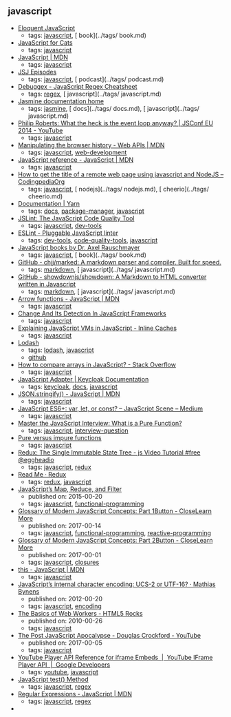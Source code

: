 javascript 
---
* [Eloquent JavaScript](http://eloquentjavascript.net/)
    * tags: [javascript](../tags/javascript.md), [ book](../tags/ book.md)
* [JavaScript for Cats](http://jsforcats.com/)
    * tags: [javascript](../tags/javascript.md)
* [JavaScript | MDN](https://developer.mozilla.org/en-US/docs/Web/JavaScript)
    * tags: [javascript](../tags/javascript.md)
* [JSJ Episodes](https://devchat.tv/js-jabber)
    * tags: [javascript](../tags/javascript.md), [ podcast](../tags/ podcast.md)
* [Debuggex - JavaScript Regex Cheatsheet](https://www.debuggex.com/cheatsheet/regex/javascript)
    * tags: [regex](../tags/regex.md), [ javascript](../tags/ javascript.md)
* [Jasmine documentation home](https://jasmine.github.io/pages/docs_home.html)
    * tags: [jasmine](../tags/jasmine.md), [ docs](../tags/ docs.md), [ javascript](../tags/ javascript.md)
* [Philip Roberts: What the heck is the event loop anyway? | JSConf EU 2014 - YouTube](https://youtu.be/8aGhZQkoFbQ)
    * tags: [javascript](../tags/javascript.md)
* [Manipulating the browser history - Web APIs | MDN](https://developer.mozilla.org/en-US/docs/Web/API/History_API)
    * tags: [javascript](../tags/javascript.md), [web-development](../tags/web-development.md)
* [JavaScript reference - JavaScript | MDN](https://developer.mozilla.org/en-US/docs/Web/JavaScript/Reference)
    * tags: [javascript](../tags/javascript.md)
* [How to get the title of a remote web page using javascript and NodeJS – CodingpediaOrg](http://www.codingpedia.org/ama/how-to-get-the-title-of-a-remote-web-page-using-javascript-and-nodejs)
    * tags: [javascript](../tags/javascript.md), [ nodejs](../tags/ nodejs.md), [ cheerio](../tags/ cheerio.md)
* [Documentation | Yarn](https://yarnpkg.com/en/docs)
    * tags: [docs](../tags/docs.md), [package-manager](../tags/package-manager.md), [javascript](../tags/javascript.md)
* [JSLint: The JavaScript Code Quality Tool](http://jslint.com/)
    * tags: [javascript](../tags/javascript.md), [dev-tools](../tags/dev-tools.md)
* [ESLint - Pluggable JavaScript linter](http://eslint.org/)
    * tags: [dev-tools](../tags/dev-tools.md), [code-quality-tools](../tags/code-quality-tools.md), [javascript](../tags/javascript.md)
* [JavaScript books by Dr. Axel Rauschmayer](http://exploringjs.com/)
    * tags: [javascript](../tags/javascript.md), [ book](../tags/ book.md)
* [GitHub - chjj/marked: A markdown parser and compiler. Built for speed.](https://github.com/chjj/marked)
    * tags: [markdown](../tags/markdown.md), [ javascript](../tags/ javascript.md)
* [GitHub - showdownjs/showdown: A Markdown to HTML converter written in Javascript](https://github.com/showdownjs/showdown)
    * tags: [markdown](../tags/markdown.md), [ javascript](../tags/ javascript.md)
* [Arrow functions - JavaScript | MDN](https://developer.mozilla.org/en-US/docs/Web/JavaScript/Reference/Functions/Arrow_functions)
    * tags: [javascript](../tags/javascript.md)
* [Change And Its Detection In JavaScript Frameworks](http://teropa.info/blog/2015/03/02/change-and-its-detection-in-javascript-frameworks.html)
    * tags: [javascript](../tags/javascript.md)
* [ Explaining JavaScript VMs in JavaScript - Inline Caches ](http://mrale.ph/blog/2012/06/03/explaining-js-vms-in-js-inline-caches.html)
    * tags: [javascript](../tags/javascript.md)
* [Lodash](https://lodash.com/)
    * tags: [lodash](../tags/lodash.md), [javascript](../tags/javascript.md)
    * [github](https://github.com/lodash/lodash)
* [How to compare arrays in JavaScript? - Stack Overflow](http://stackoverflow.com/questions/7837456/how-to-compare-arrays-in-javascript)
    * tags: [javascript](../tags/javascript.md)
* [JavaScript Adapter | Keycloak Documentation](http://www.keycloak.org/docs/latest/securing_apps/topics/oidc/javascript-adapter.html)
    * tags: [keycloak](../tags/keycloak.md), [docs](../tags/docs.md), [javascript](../tags/javascript.md)
* [JSON.stringify() - JavaScript | MDN](https://developer.mozilla.org/en/docs/Web/JavaScript/Reference/Global_Objects/JSON/stringify)
    * tags: [javascript](../tags/javascript.md)
* [JavaScript ES6+: var, let, or const? – JavaScript Scene – Medium](https://medium.com/javascript-scene/javascript-es6-var-let-or-const-ba58b8dcde75)
    * tags: [javascript](../tags/javascript.md)
* [Master the JavaScript Interview: What is a Pure Function?](https://medium.com/javascript-scene/master-the-javascript-interview-what-is-a-pure-function-d1c076bec976)
    * tags: [javascript](../tags/javascript.md), [interview-question](../tags/interview-question.md)
* [Pure versus impure functions](https://toddmotto.com/pure-versus-impure-functions)
    * tags: [javascript](../tags/javascript.md)
* [Redux: The Single Immutable State Tree - js Video Tutorial #free @eggheadio](https://egghead.io/lessons/javascript-redux-the-single-immutable-state-tree)
    * tags: [javascript](../tags/javascript.md), [redux](../tags/redux.md)
* [Read Me · Redux](http://redux.js.org/)
    * tags: [redux](../tags/redux.md), [javascript](../tags/javascript.md)
* [JavaScript’s Map, Reduce, and Filter](https://danmartensen.svbtle.com/javascripts-map-reduce-and-filter)
    * published on: 2015-00-20
    * tags: [javascript](../tags/javascript.md), [functional-programming](../tags/functional-programming.md)
* [Glossary of Modern JavaScript Concepts: Part 1Button - CloseLearn More](https://auth0.com/blog/glossary-of-modern-javascript-concepts/)
    * published on: 2017-00-14
    * tags: [javascript](../tags/javascript.md), [functional-programming](../tags/functional-programming.md), [reactive-programming](../tags/reactive-programming.md)
* [Glossary of Modern JavaScript Concepts: Part 2Button - CloseLearn More](https://auth0.com/blog/glossary-of-modern-javascript-concepts-part-2/)
    * published on: 2017-00-01
    * tags: [javascript](../tags/javascript.md), [closures](../tags/closures.md)
* [this - JavaScript | MDN](https://developer.mozilla.org/en-US/docs/Web/JavaScript/Reference/Operators/this)
    * tags: [javascript](../tags/javascript.md)
* [JavaScript’s internal character encoding: UCS-2 or UTF-16? · Mathias Bynens](https://mathiasbynens.be/notes/javascript-encoding)
    * published on: 2012-00-20
    * tags: [javascript](../tags/javascript.md), [encoding](../tags/encoding.md)
* [The Basics of Web Workers - HTML5 Rocks](https://www.html5rocks.com/en/tutorials/workers/basics/)
    * published on: 2010-00-26
    * tags: [javascript](../tags/javascript.md)
* [The Post JavaScript Apocalypse - Douglas Crockford - YouTube](https://www.youtube.com/watch?v=NPB34lDZj3E)
    * published on: 2017-00-05
    * tags: [javascript](../tags/javascript.md)
* [YouTube Player API Reference for iframe Embeds  |  YouTube IFrame Player API
       |  Google Developers](https://developers.google.com/youtube/iframe_api_reference)
    * tags: [youtube](../tags/youtube.md), [javascript](../tags/javascript.md)
* [JavaScript test() Method](https://www.w3schools.com/jsref/jsref_regexp_test.asp)
    * tags: [javascript](../tags/javascript.md), [regex](../tags/regex.md)
* [Regular Expressions - JavaScript | MDN](https://developer.mozilla.org/en/docs/Web/JavaScript/Guide/Regular_Expressions)
    * tags: [javascript](../tags/javascript.md), [regex](../tags/regex.md)
* [<template> - HTML | MDN](https://developer.mozilla.org/en/docs/Web/HTML/Element/template)
    * tags: [html](../tags/html.md), [dom](../tags/dom.md), [javascript](../tags/javascript.md)
* [Backbone.js API 한글 번역 v0.9.2](http://iwidgets.kr/document/backbonejs.html)
    * tags: [free-programming-books](../tags/free-programming-books.md), [free-programming-books-ko](../tags/free-programming-books-ko.md), [javascript](../tags/javascript.md)
* [JavaScript Garden](http://bonsaiden.github.io/JavaScript-Garden/ko)
    * tags: [free-programming-books](../tags/free-programming-books.md), [free-programming-books-ko](../tags/free-programming-books-ko.md), [javascript](../tags/javascript.md)
* [Discover Meteor](http://kr.discovermeteor.com)
    * tags: [free-programming-books](../tags/free-programming-books.md), [free-programming-books-ko](../tags/free-programming-books-ko.md), [javascript](../tags/javascript.md)
* [Node.js API 한글 번역 by outsideris](http://nodejs.sideeffect.kr/docs/)
    * tags: [free-programming-books](../tags/free-programming-books.md), [free-programming-books-ko](../tags/free-programming-books-ko.md), [node.js](../tags/node.js.md), [javascript](../tags/javascript.md)
* [Розуміння ECMAScript 6](http://understandinges6.denysdovhan.com)
    * tags: [free-programming-books](../tags/free-programming-books.md), [free-programming-books-ua](../tags/free-programming-books-ua.md), [javascript](../tags/javascript.md)
* [JavaScript Garden](http://bonsaiden.github.io/JavaScript-Garden/tr)
    * tags: [free-programming-books](../tags/free-programming-books.md), [free-programming-books-tr](../tags/free-programming-books-tr.md), [javascript](../tags/javascript.md)
* [Airbnb JavaScript 规范](https://github.com/adamlu/javascript-style-guide)
    * tags: [free-programming-books](../tags/free-programming-books.md), [free-programming-books-zh](../tags/free-programming-books-zh.md), [javascript](../tags/javascript.md)
* [AngularJS中译本](https://github.com/peiransun/angularjs-cn)
    * tags: [free-programming-books](../tags/free-programming-books.md), [free-programming-books-zh](../tags/free-programming-books-zh.md), [javascript](../tags/javascript.md)
* [AngularJS入门教程](https://github.com/zensh/AngularjsTutorial_cn)
    * tags: [free-programming-books](../tags/free-programming-books.md), [free-programming-books-zh](../tags/free-programming-books-zh.md), [javascript](../tags/javascript.md)
* [AngularJS最佳实践和风格指南](https://github.com/mgechev/angularjs-style-guide/blob/master/README-zh-cn.md)
    * tags: [free-programming-books](../tags/free-programming-books.md), [free-programming-books-zh](../tags/free-programming-books-zh.md), [javascript](../tags/javascript.md)
* [在Windows环境下用Yeoman构建AngularJS项目](http://www.waylau.com/build-angularjs-app-with-yeoman-in-windows/)
    * tags: [free-programming-books](../tags/free-programming-books.md), [free-programming-books-zh](../tags/free-programming-books-zh.md), [javascript](../tags/javascript.md)
* [构建自己的AngularJS](https://github.com/xufei/Make-Your-Own-AngularJS/blob/master/01.md)
    * tags: [free-programming-books](../tags/free-programming-books.md), [free-programming-books-zh](../tags/free-programming-books-zh.md), [javascript](../tags/javascript.md)
* [backbone.js中文文档](http://www.css88.com/doc/backbone/)
    * tags: [free-programming-books](../tags/free-programming-books.md), [free-programming-books-zh](../tags/free-programming-books-zh.md), [javascript](../tags/javascript.md)
* [backbone.js入门教程](http://www.the5fire.com/backbone-js-tutorials-pdf-download.html)
    * tags: [free-programming-books](../tags/free-programming-books.md), [free-programming-books-zh](../tags/free-programming-books-zh.md), [javascript](../tags/javascript.md)
* [Backbone.js入门教程第二版](https://github.com/the5fire/backbonejs-learning-note)
    * tags: [free-programming-books](../tags/free-programming-books.md), [free-programming-books-zh](../tags/free-programming-books-zh.md), [javascript](../tags/javascript.md)
* [Chrome扩展及应用开发](http://www.ituring.com.cn/minibook/950)
    * tags: [free-programming-books](../tags/free-programming-books.md), [free-programming-books-zh](../tags/free-programming-books-zh.md), [javascript](../tags/javascript.md)
* [CoffeeScript 编码风格指南](https://github.com/geekplux/coffeescript-style-guide)
    * tags: [free-programming-books](../tags/free-programming-books.md), [free-programming-books-zh](../tags/free-programming-books-zh.md), [javascript](../tags/javascript.md)
* [D3.js 入门系列](http://www.ourd3js.com/wordpress/?cat=2)
    * tags: [free-programming-books](../tags/free-programming-books.md), [free-programming-books-zh](../tags/free-programming-books-zh.md), [javascript](../tags/javascript.md)
* [官方API文档](https://github.com/mbostock/d3/wiki/API--%E4%B8%AD%E6%96%87%E6%89%8B%E5%86%8C)
    * tags: [free-programming-books](../tags/free-programming-books.md), [free-programming-books-zh](../tags/free-programming-books-zh.md), [javascript](../tags/javascript.md)
* [张天旭的D3教程](http://blog.csdn.net/zhang__tianxu/article/category/1623437)
    * tags: [free-programming-books](../tags/free-programming-books.md), [free-programming-books-zh](../tags/free-programming-books-zh.md), [javascript](../tags/javascript.md)
* [楚狂人的D3教程](http://www.cnblogs.com/winleisure/tag/D3.js/)
    * tags: [free-programming-books](../tags/free-programming-books.md), [free-programming-books-zh](../tags/free-programming-books-zh.md), [javascript](../tags/javascript.md)
* [ECMAScript 6 入门](http://es6.ruanyifeng.com)
    * tags: [free-programming-books](../tags/free-programming-books.md), [free-programming-books-zh](../tags/free-programming-books-zh.md), [javascript](../tags/javascript.md)
* [Ext4.1.0 中文文档](http://extjs-doc-cn.github.io/ext4api/)
    * tags: [free-programming-books](../tags/free-programming-books.md), [free-programming-books-zh](../tags/free-programming-books-zh.md), [javascript](../tags/javascript.md)
* [Google JavaScript 代码风格指南](http://bq69.com/blog/articles/script/868/google-javascript-style-guide.html)
    * tags: [free-programming-books](../tags/free-programming-books.md), [free-programming-books-zh](../tags/free-programming-books-zh.md), [javascript](../tags/javascript.md)
* [impress.js的中文教程](https://github.com/kokdemo/impress.js-tutorial-in-Chinese)
    * tags: [free-programming-books](../tags/free-programming-books.md), [free-programming-books-zh](../tags/free-programming-books-zh.md), [javascript](../tags/javascript.md)
* [JavaScript Promise迷你书](http://liubin.github.io/promises-book/)
    * tags: [free-programming-books](../tags/free-programming-books.md), [free-programming-books-zh](../tags/free-programming-books-zh.md), [javascript](../tags/javascript.md)
* [Javascript 原理](http://typeof.net/s/jsmech/)
    * tags: [free-programming-books](../tags/free-programming-books.md), [free-programming-books-zh](../tags/free-programming-books-zh.md), [javascript](../tags/javascript.md)
* [JavaScript 标准参考教程（alpha）](http://javascript.ruanyifeng.com)
    * tags: [free-programming-books](../tags/free-programming-books.md), [free-programming-books-zh](../tags/free-programming-books-zh.md), [javascript](../tags/javascript.md)
* [《JavaScript 模式》](https://github.com/jayli/javascript-patterns)
    * tags: [free-programming-books](../tags/free-programming-books.md), [free-programming-books-zh](../tags/free-programming-books-zh.md), [javascript](../tags/javascript.md)
* [javascript 的 12 个怪癖](https://github.com/justjavac/12-javascript-quirks)
    * tags: [free-programming-books](../tags/free-programming-books.md), [free-programming-books-zh](../tags/free-programming-books-zh.md), [javascript](../tags/javascript.md)
* [JavaScript 秘密花园](http://bonsaiden.github.io/JavaScript-Garden/zh/)
    * tags: [free-programming-books](../tags/free-programming-books.md), [free-programming-books-zh](../tags/free-programming-books-zh.md), [javascript](../tags/javascript.md)
* [JavaScript核心概念及实践](http://icodeit.org/jsccp/)
    * tags: [free-programming-books](../tags/free-programming-books.md), [free-programming-books-zh](../tags/free-programming-books-zh.md), [javascript](../tags/javascript.md)
* [Javascript编程指南](http://pij.robinqu.me)
    * tags: [free-programming-books](../tags/free-programming-books.md), [free-programming-books-zh](../tags/free-programming-books-zh.md), [javascript](../tags/javascript.md)
* [How to write jQuery plugin](http://i5ting.github.io/How-to-write-jQuery-plugin/build/jquery.plugin.html)
    * tags: [free-programming-books](../tags/free-programming-books.md), [free-programming-books-zh](../tags/free-programming-books-zh.md), [javascript](../tags/javascript.md)
* [简单易懂的JQuery魔法](http://www.nowamagic.net/librarys/books/contents/jquery)
    * tags: [free-programming-books](../tags/free-programming-books.md), [free-programming-books-zh](../tags/free-programming-books-zh.md), [javascript](../tags/javascript.md)
* [Discover Meteor](http://zh.discovermeteor.com)
    * tags: [free-programming-books](../tags/free-programming-books.md), [free-programming-books-zh](../tags/free-programming-books-zh.md), [javascript](../tags/javascript.md)
* [express.js 中文文档](http://expressjs.jser.us)
    * tags: [free-programming-books](../tags/free-programming-books.md), [free-programming-books-zh](../tags/free-programming-books-zh.md), [javascript](../tags/javascript.md)
* [Express框架](http://javascript.ruanyifeng.com/nodejs/express.html)
    * tags: [free-programming-books](../tags/free-programming-books.md), [free-programming-books-zh](../tags/free-programming-books-zh.md), [javascript](../tags/javascript.md)
* [koa 中文文档](https://github.com/guo-yu/koa-guide)
    * tags: [free-programming-books](../tags/free-programming-books.md), [free-programming-books-zh](../tags/free-programming-books-zh.md), [javascript](../tags/javascript.md)
* [Learn You The Node.js For Much Win! (中文版)](https://www.npmjs.com/package/learnyounode-zh-cn)
    * tags: [free-programming-books](../tags/free-programming-books.md), [free-programming-books-zh](../tags/free-programming-books-zh.md), [javascript](../tags/javascript.md)
* [Node debug 三法三例](http://i5ting.github.io/node-debug-tutorial/)
    * tags: [free-programming-books](../tags/free-programming-books.md), [free-programming-books-zh](../tags/free-programming-books-zh.md), [javascript](../tags/javascript.md)
* [Node.js Fullstack《從零到一的進撃》](https://github.com/jollen/nodejs-fullstack-lessons)
    * tags: [free-programming-books](../tags/free-programming-books.md), [free-programming-books-zh](../tags/free-programming-books-zh.md), [javascript](../tags/javascript.md)
* [Node.js 包教不包会](https://github.com/alsotang/node-lessons)
    * tags: [free-programming-books](../tags/free-programming-books.md), [free-programming-books-zh](../tags/free-programming-books-zh.md), [javascript](../tags/javascript.md)
* [Nodejs Wiki Book](https://github.com/nodejs-tw/nodejs-wiki-book)
    * tags: [free-programming-books](../tags/free-programming-books.md), [free-programming-books-zh](../tags/free-programming-books-zh.md), [javascript](../tags/javascript.md)
* [nodejs中文文档](https://www.gitbook.com/book/0532/nodejs/details)
    * tags: [free-programming-books](../tags/free-programming-books.md), [free-programming-books-zh](../tags/free-programming-books-zh.md), [javascript](../tags/javascript.md)
* [Node入门](http://www.nodebeginner.org/index-zh-cn.html)
    * tags: [free-programming-books](../tags/free-programming-books.md), [free-programming-books-zh](../tags/free-programming-books-zh.md), [javascript](../tags/javascript.md)
* [七天学会NodeJS](http://nqdeng.github.io/7-days-nodejs/)
    * tags: [free-programming-books](../tags/free-programming-books.md), [free-programming-books-zh](../tags/free-programming-books-zh.md), [javascript](../tags/javascript.md)
* [使用 Express + MongoDB 搭建多人博客](https://github.com/nswbmw/N-blog)
    * tags: [free-programming-books](../tags/free-programming-books.md), [free-programming-books-zh](../tags/free-programming-books-zh.md), [javascript](../tags/javascript.md)
* [JavaScript全栈工程师培训材料](http://nodejs.ctolib.com/docs/sfile/jstraining/engineering.html)
    * tags: [free-programming-books](../tags/free-programming-books.md), [free-programming-books-zh](../tags/free-programming-books-zh.md), [javascript](../tags/javascript.md)
* [Learn React & Webpack by building the Hacker News front page](https://github.com/theJian/build-a-hn-front-page)
    * tags: [free-programming-books](../tags/free-programming-books.md), [free-programming-books-zh](../tags/free-programming-books-zh.md), [javascript](../tags/javascript.md)
* [React Native 中文文档(含最新Android内容)](http://wiki.jikexueyuan.com/project/react-native/)
    * tags: [free-programming-books](../tags/free-programming-books.md), [free-programming-books-zh](../tags/free-programming-books-zh.md), [javascript](../tags/javascript.md)
* [React webpack-cookbook](https://github.com/fakefish/react-webpack-cookbook)
    * tags: [free-programming-books](../tags/free-programming-books.md), [free-programming-books-zh](../tags/free-programming-books-zh.md), [javascript](../tags/javascript.md)
* [React 入门教程](http://fraserxu.me/intro-to-react/)
    * tags: [free-programming-books](../tags/free-programming-books.md), [free-programming-books-zh](../tags/free-programming-books-zh.md), [javascript](../tags/javascript.md)
* [React.js 中文文档](http://reactjs.cn)
    * tags: [free-programming-books](../tags/free-programming-books.md), [free-programming-books-zh](../tags/free-programming-books-zh.md), [javascript](../tags/javascript.md)
* [Underscore.js中文文档](http://learningcn.com/underscore/)
    * tags: [free-programming-books](../tags/free-programming-books.md), [free-programming-books-zh](../tags/free-programming-books-zh.md), [javascript](../tags/javascript.md)
* [You-Dont-Know-JS](https://github.com/getify/You-Dont-Know-JS)
    * tags: [free-programming-books](../tags/free-programming-books.md), [free-programming-books-zh](../tags/free-programming-books-zh.md), [javascript](../tags/javascript.md)
* [Zepto.js 中文文档](http://css88.com/doc/zeptojs_api)
    * tags: [free-programming-books](../tags/free-programming-books.md), [free-programming-books-zh](../tags/free-programming-books-zh.md), [javascript](../tags/javascript.md)
* [命名函数表达式探秘](http://justjavac.com/named-function-expressions-demystified.html)
    * tags: [free-programming-books](../tags/free-programming-books.md), [free-programming-books-zh](../tags/free-programming-books-zh.md), [javascript](../tags/javascript.md)
* [学用 JavaScript 设计模式](http://www.oschina.net/translate/learning-javascript-design-patterns)
    * tags: [free-programming-books](../tags/free-programming-books.md), [free-programming-books-zh](../tags/free-programming-books-zh.md), [javascript](../tags/javascript.md)
* [深入理解JavaScript系列](http://www.cnblogs.com/TomXu/archive/2011/12/15/2288411.html)
    * tags: [free-programming-books](../tags/free-programming-books.md), [free-programming-books-zh](../tags/free-programming-books-zh.md), [javascript](../tags/javascript.md)
* [Basic JavaScript for the impatient programmer](http://www.2ality.com/2013/06/basic-javascript.html)
    * tags: [free-programming-books](../tags/free-programming-books.md), [javascript](../tags/javascript.md)
* [Book of Modern Frontend Tooling](https://github.com/tooling/book-of-modern-frontend-tooling)
    * tags: [free-programming-books](../tags/free-programming-books.md), [javascript](../tags/javascript.md)
* [Crockford's JavaScript](http://www.crockford.com/javascript/)
    * tags: [free-programming-books](../tags/free-programming-books.md), [javascript](../tags/javascript.md)
* [Developing Backbone.js Applications](http://addyosmani.github.io/backbone-fundamentals/)
    * tags: [free-programming-books](../tags/free-programming-books.md), [javascript](../tags/javascript.md)
* [Eloquent JavaScript 2nd edition](http://eloquentjavascript.net)
    * tags: [free-programming-books](../tags/free-programming-books.md), [javascript](../tags/javascript.md)
* [Exploring ES6](http://exploringjs.com/es6/)
    * tags: [free-programming-books](../tags/free-programming-books.md), [javascript](../tags/javascript.md)
* [Google JavaScript Style Guide](https://google.github.io/styleguide/javascriptguide.xml)
    * tags: [free-programming-books](../tags/free-programming-books.md), [javascript](../tags/javascript.md)
* [JavaScript Allongé](https://leanpub.com/javascript-allonge/read)
    * tags: [free-programming-books](../tags/free-programming-books.md), [javascript](../tags/javascript.md)
* [JavaScript Bible](http://media.wiley.com/product_ancillary/28/07645334/DOWNLOAD/all.pdf)
    * tags: [free-programming-books](../tags/free-programming-books.md), [javascript](../tags/javascript.md)
* [JavaScript Enlightenment](http://www.javascriptenlightenment.com)
    * tags: [free-programming-books](../tags/free-programming-books.md), [javascript](../tags/javascript.md)
* [JavaScript For Cats](http://jsforcats.com)
    * tags: [free-programming-books](../tags/free-programming-books.md), [javascript](../tags/javascript.md)
* [JavaScript Fundamentals, Plus a Dash Of JQuery - for dinner ladies](http://nicholasjohnson.com/javascript-book/)
    * tags: [free-programming-books](../tags/free-programming-books.md), [javascript](../tags/javascript.md)
* [JavaScript Garden](http://bonsaiden.github.io/JavaScript-Garden/)
    * tags: [free-programming-books](../tags/free-programming-books.md), [javascript](../tags/javascript.md)
* [JavaScript Patterns Collection](http://shichuan.github.io/javascript-patterns/)
    * tags: [free-programming-books](../tags/free-programming-books.md), [javascript](../tags/javascript.md)
* [JavaScript Spessore](https://web.archive.org/web/20160325064800/https://leanpub.com/javascript-spessore/read)
    * tags: [free-programming-books](../tags/free-programming-books.md), [javascript](../tags/javascript.md)
* [Javascript Succinctly, Syncfusion](https://www.syncfusion.com/resources/techportal/ebooks/javascript)
    * tags: [free-programming-books](../tags/free-programming-books.md), [javascript](../tags/javascript.md)
* [JavaScript the Right Way](https://github.com/braziljs/js-the-right-way)
    * tags: [free-programming-books](../tags/free-programming-books.md), [javascript](../tags/javascript.md)
* [jQuery Fundamentals](http://jqfundamentals.com)
    * tags: [free-programming-books](../tags/free-programming-books.md), [javascript](../tags/javascript.md)
* [JS Robots](http://markdaggett.com/images/ExpertJavaScript-ch6.pdf)
    * tags: [free-programming-books](../tags/free-programming-books.md), [javascript](../tags/javascript.md)
* [Leaflet Tips and Tricks: Interactive Maps Made Easy](https://leanpub.com/leaflet-tips-and-tricks)
    * tags: [free-programming-books](../tags/free-programming-books.md), [javascript](../tags/javascript.md)
* [Learn to Code JavaScript by Playing a Game](http://codecombat.com)
    * tags: [free-programming-books](../tags/free-programming-books.md), [javascript](../tags/javascript.md)
* [Learning JavaScript Design Patterns](http://addyosmani.com/resources/essentialjsdesignpatterns/book/)
    * tags: [free-programming-books](../tags/free-programming-books.md), [javascript](../tags/javascript.md)
* [Managing Space and Time with JavaScript - Book 1: The Basics](http://www.noelrappin.com)
    * tags: [free-programming-books](../tags/free-programming-books.md), [javascript](../tags/javascript.md)
* [Marionette Exposé: Learn to write modular Javascript applicatons using Backbone Marionette and RequireJS/AMD](https://leanpub.com/marionetteexpose)
    * tags: [free-programming-books](../tags/free-programming-books.md), [javascript](../tags/javascript.md)
* [Mastering JavaScript High Performance](https://www.packtpub.com/packt/free-ebook/javascript-high-performance)
    * tags: [free-programming-books](../tags/free-programming-books.md), [javascript](../tags/javascript.md)
* [Mozilla Developer Network's JavaScript Guide](https://developer.mozilla.org/en-US/docs/Web/JavaScript/Guide)
    * tags: [free-programming-books](../tags/free-programming-books.md), [javascript](../tags/javascript.md)
* [O'Reilly Programming JavaScript Applications](http://chimera.labs.oreilly.com/books/1234000000262/)
    * tags: [free-programming-books](../tags/free-programming-books.md), [javascript](../tags/javascript.md)
* [Oh My JS](https://web.archive.org/web/20150317231950/https://leanpub.com/ohmyjs/read)
    * tags: [free-programming-books](../tags/free-programming-books.md), [javascript](../tags/javascript.md)
* [Patterns For Large-Scale JavaScript Application Architecture](http://addyosmani.com/largescalejavascript/)
    * tags: [free-programming-books](../tags/free-programming-books.md), [javascript](../tags/javascript.md)
* [Speaking JavaScript](http://speakingjs.com/es5/)
    * tags: [free-programming-books](../tags/free-programming-books.md), [javascript](../tags/javascript.md)
* [The JavaScript Tutorial](http://javascript.info)
    * tags: [free-programming-books](../tags/free-programming-books.md), [javascript](../tags/javascript.md)
* [The Problem with Native JavaScript APIs](http://chimera.labs.oreilly.com/books/1234000001655/index.html)
    * tags: [free-programming-books](../tags/free-programming-books.md), [javascript](../tags/javascript.md)
* [Understanding ECMAScript 6](https://leanpub.com/understandinges6/read)
    * tags: [free-programming-books](../tags/free-programming-books.md), [javascript](../tags/javascript.md)
* [Understanding JavaScript OOP](http://robotlolita.me/2011/10/09/understanding-javascript-oop.html)
    * tags: [free-programming-books](../tags/free-programming-books.md), [javascript](../tags/javascript.md)
* [Javascript Frameworks Resources and Tutorials](/javascript-frameworks-resources.md)
    * tags: [free-programming-books](../tags/free-programming-books.md), [javascript-frameworks](../tags/javascript-frameworks.md), [javascript](../tags/javascript.md)
* [An Introduction to libuv](https://nikhilm.github.io/uvbook/)
    * tags: [free-programming-books](../tags/free-programming-books.md), [node.js](../tags/node.js.md), [javascript](../tags/javascript.md)
* [JavaScript and Node FUNdamentals](https://web.archive.org/web/20150327025334/https://leanpub.com/jsfun/read)
    * tags: [free-programming-books](../tags/free-programming-books.md), [node.js](../tags/node.js.md), [javascript](../tags/javascript.md)
* [Mixu's Node Book](http://book.mixu.net/node/)
    * tags: [free-programming-books](../tags/free-programming-books.md), [node.js](../tags/node.js.md), [javascript](../tags/javascript.md)
* [Node: Up and Running](http://chimera.labs.oreilly.com/books/1234000001808/index.html)
    * tags: [free-programming-books](../tags/free-programming-books.md), [node.js](../tags/node.js.md), [javascript](../tags/javascript.md)
* [Node.js Succinctly, Syncfusion](https://www.syncfusion.com/resources/techportal/ebooks/nodejs)
    * tags: [free-programming-books](../tags/free-programming-books.md), [node.js](../tags/node.js.md), [javascript](../tags/javascript.md)
* [The Node Beginner Book](http://nodebeginner.org)
    * tags: [free-programming-books](../tags/free-programming-books.md), [node.js](../tags/node.js.md), [javascript](../tags/javascript.md)
* [The Road to learn React - Build a Hacker News App along the Way](https://leanpub.com/the-road-to-learn-react)
    * tags: [react.js](../tags/react.js.md), [free-programming-books](../tags/free-programming-books.md), [javascript](../tags/javascript.md)
* [Mengenal JavaScript](http://masputih.com/2013/01/ebook-gratis-mengenal-javascript)
    * tags: [free-programming-books](../tags/free-programming-books.md), [free-programming-books-id](../tags/free-programming-books-id.md), [javascript](../tags/javascript.md)
* [Otomatisasi dengan gulp.js](https://kristories.gitbooks.io/otomatisasi-dengan-gulp-js/content/)
    * tags: [free-programming-books](../tags/free-programming-books.md), [free-programming-books-id](../tags/free-programming-books-id.md), [javascript](../tags/javascript.md)
* [Javascript Éloquent : Une introduction moderne à la programmation](http://fr.eloquentjavascript.net)
    * tags: [free-programming-books](../tags/free-programming-books.md), [free-programming-books-fr](../tags/free-programming-books-fr.md), [javascript](../tags/javascript.md)
* [Guida di riferimento](http://lia.deis.unibo.it/Courses/TecnologieWeb0809/materiale/laboratorio/guide/JScriptRef_Ita.pdf)
    * tags: [free-programming-books](../tags/free-programming-books.md), [free-programming-books-it](../tags/free-programming-books-it.md), [javascript](../tags/javascript.md)
* [Introducción a AJAX](http://librosweb.es/libro/ajax/)
    * tags: [free-programming-books](../tags/free-programming-books.md), [free-programming-books-es](../tags/free-programming-books-es.md), [javascript](../tags/javascript.md)
* [Introducción a JavaScript](http://librosweb.es/libro/javascript/)
    * tags: [free-programming-books](../tags/free-programming-books.md), [free-programming-books-es](../tags/free-programming-books-es.md), [javascript](../tags/javascript.md)
* [Jardín de JavaScript](http://bonsaiden.github.io/JavaScript-Garden/es)
    * tags: [free-programming-books](../tags/free-programming-books.md), [free-programming-books-es](../tags/free-programming-books-es.md), [javascript](../tags/javascript.md)
* [JavaScript, ¡Inspírate!](https://github.com/UlisesGascon/javascript-inspirate)
    * tags: [free-programming-books](../tags/free-programming-books.md), [free-programming-books-es](../tags/free-programming-books-es.md), [javascript](../tags/javascript.md)
* [JavaScript Para Gatos](https://jsparagatos.com)
    * tags: [free-programming-books](../tags/free-programming-books.md), [free-programming-books-es](../tags/free-programming-books-es.md), [javascript](../tags/javascript.md)
* [Cómo aprender AngularJS](http://raulexposito.com/documentos/como-aprender-angularjs/)
    * tags: [free-programming-books](../tags/free-programming-books.md), [free-programming-books-es](../tags/free-programming-books-es.md), [angularjs](../tags/angularjs.md), [javascript](../tags/javascript.md)
* [Tutorial de D3](http://gcoch.github.io/D3-tutorial/index.html)
    * tags: [d3.js](../tags/d3.js.md), [free-programming-books](../tags/free-programming-books.md), [free-programming-books-es](../tags/free-programming-books-es.md), [javascript](../tags/javascript.md)
* [Fundamentos de jQuery](http://librojquery.com)
    * tags: [free-programming-books](../tags/free-programming-books.md), [free-programming-books-es](../tags/free-programming-books-es.md), [javascript](../tags/javascript.md), [jquery](../tags/jquery.md)
* [El Libro para Principiantes en Node.js](http://www.nodebeginner.org/index-es.html)
    * tags: [free-programming-books](../tags/free-programming-books.md), [node.js](../tags/node.js.md), [free-programming-books-es](../tags/free-programming-books-es.md), [javascript](../tags/javascript.md)
* [Introducción a Node.js a través de Koans](http://nodejskoans.com)
    * tags: [free-programming-books](../tags/free-programming-books.md), [node.js](../tags/node.js.md), [free-programming-books-es](../tags/free-programming-books-es.md), [javascript](../tags/javascript.md)
* [Airbnb JavaScript スタイルガイド](http://mitsuruog.github.io/javacript-style-guide/)
    * tags: [free-programming-books-ja](../tags/free-programming-books-ja.md), [free-programming-books](../tags/free-programming-books.md), [javascript](../tags/javascript.md)
* [Google JavaScript スタイルガイド](http://www38.atwiki.jp/aias-jsstyleguide2/)
    * tags: [free-programming-books-ja](../tags/free-programming-books-ja.md), [free-programming-books](../tags/free-programming-books.md), [javascript](../tags/javascript.md)
* [JavaScript Garden](http://bonsaiden.github.io/JavaScript-Garden/ja/)
    * tags: [free-programming-books-ja](../tags/free-programming-books-ja.md), [free-programming-books](../tags/free-programming-books.md), [javascript](../tags/javascript.md)
* [JavaScript Plugin Architecture](https://www.gitbook.com/book/azu/javascript-plugin-architecture/details)
    * tags: [free-programming-books-ja](../tags/free-programming-books-ja.md), [free-programming-books](../tags/free-programming-books.md), [javascript](../tags/javascript.md)
* [JavaScript Programming](http://www.geocities.jp/m_hiroi/light/javascript.html)
    * tags: [free-programming-books-ja](../tags/free-programming-books-ja.md), [free-programming-books](../tags/free-programming-books.md), [javascript](../tags/javascript.md)
* [JavaScript Promiseの本](http://azu.github.io/promises-book/)
    * tags: [free-programming-books-ja](../tags/free-programming-books-ja.md), [free-programming-books](../tags/free-programming-books.md), [javascript](../tags/javascript.md)
* [JavaScript style guide](https://developer.mozilla.org/ja/docs/JavaScript_style_guide)
    * tags: [free-programming-books-ja](../tags/free-programming-books-ja.md), [free-programming-books](../tags/free-programming-books.md), [javascript](../tags/javascript.md)
* [JavaScript 基礎文法最速マスター](http://gifnksm.hatenablog.jp/entry/20100131/1264934942)
    * tags: [free-programming-books-ja](../tags/free-programming-books-ja.md), [free-programming-books](../tags/free-programming-books.md), [javascript](../tags/javascript.md)
* [JavaScript 言語リファレンス](https://msdn.microsoft.com/ja-jp/library/d1et7k7c.aspx)
    * tags: [free-programming-books-ja](../tags/free-programming-books-ja.md), [free-programming-books](../tags/free-programming-books.md), [javascript](../tags/javascript.md)
* [Mozilla Developer Network 日本語ドキュメント](https://developer.mozilla.org/ja/docs/Web/JavaScript)
    * tags: [free-programming-books-ja](../tags/free-programming-books-ja.md), [free-programming-books](../tags/free-programming-books.md), [javascript](../tags/javascript.md)
* [The little book of Buster.JS](http://the-little-book-of-busterjs.readthedocs.org)
    * tags: [free-programming-books-ja](../tags/free-programming-books-ja.md), [free-programming-books](../tags/free-programming-books.md), [javascript](../tags/javascript.md)
* [一撃必殺JavaScript日本語リファレンス](http://www.openspc2.org/JavaScript/)
    * tags: [free-programming-books-ja](../tags/free-programming-books-ja.md), [free-programming-books](../tags/free-programming-books.md), [javascript](../tags/javascript.md)
* [中上級者になるためのJavaScript](https://kenju.gitbooks.io/js_step-up-to-intermediate/)
    * tags: [free-programming-books-ja](../tags/free-programming-books-ja.md), [free-programming-books](../tags/free-programming-books.md), [javascript](../tags/javascript.md)
* [AngularJS 1.2 日本語リファレンス](http://js.studio-kingdom.com/angularjs)
    * tags: [free-programming-books-ja](../tags/free-programming-books-ja.md), [angular.js](../tags/angular.js.md), [free-programming-books](../tags/free-programming-books.md), [javascript](../tags/javascript.md)
* [AngularJS 日本語マニュアル](http://angular-js.net)
    * tags: [free-programming-books-ja](../tags/free-programming-books-ja.md), [angular.js](../tags/angular.js.md), [free-programming-books](../tags/free-programming-books.md), [javascript](../tags/javascript.md)
* [AngularJS's tutorial - あなたとともにAngularJS](http://lab.hisasann.com/AngularJSTutorial/)
    * tags: [free-programming-books-ja](../tags/free-programming-books-ja.md), [angular.js](../tags/angular.js.md), [free-programming-books](../tags/free-programming-books.md), [javascript](../tags/javascript.md)
* [AngularJSスタイルガイド](https://github.com/mgechev/angularjs-style-guide/blob/master/README-ja-jp.md)
    * tags: [free-programming-books-ja](../tags/free-programming-books-ja.md), [angular.js](../tags/angular.js.md), [free-programming-books](../tags/free-programming-books.md), [javascript](../tags/javascript.md)
* [すぐできる AngularJS](http://8th713.github.io/LearnAngularJS)
    * tags: [free-programming-books-ja](../tags/free-programming-books-ja.md), [angular.js](../tags/angular.js.md), [free-programming-books](../tags/free-programming-books.md), [javascript](../tags/javascript.md)
* [Backboneドキュメント日本語訳](https://github.com/enja-oss/Backbone)
    * tags: [free-programming-books-ja](../tags/free-programming-books-ja.md), [free-programming-books](../tags/free-programming-books.md), [backbone.js](../tags/backbone.js.md), [javascript](../tags/javascript.md)
* [jQuery UI API 1.8.4 日本語リファレンス](http://stacktrace.jp/jquery/ui/)
    * tags: [free-programming-books-ja](../tags/free-programming-books-ja.md), [free-programming-books](../tags/free-programming-books.md), [javascript](../tags/javascript.md), [jquery](../tags/jquery.md)
* [jQuery日本語リファレンス](http://semooh.jp/jquery/)
    * tags: [free-programming-books-ja](../tags/free-programming-books-ja.md), [free-programming-books](../tags/free-programming-books.md), [javascript](../tags/javascript.md), [jquery](../tags/jquery.md)
* [Felix's Node.js Style Guide](http://popkirby.github.io/contents/nodeguide/style.html)
    * tags: [free-programming-books-ja](../tags/free-programming-books-ja.md), [free-programming-books](../tags/free-programming-books.md), [node.js](../tags/node.js.md), [javascript](../tags/javascript.md)
* [node.js 怒濤の50サンプル!! – socket.io編](https://github.com/omatoro/NodeSample)
    * tags: [free-programming-books-ja](../tags/free-programming-books-ja.md), [free-programming-books](../tags/free-programming-books.md), [node.js](../tags/node.js.md), [javascript](../tags/javascript.md)
* [Nodeビギナーズブック](http://www.nodebeginner.org/index-jp.html)
    * tags: [free-programming-books-ja](../tags/free-programming-books-ja.md), [free-programming-books](../tags/free-programming-books.md), [node.js](../tags/node.js.md), [javascript](../tags/javascript.md)
* [React 0.13 日本語リファレンス](http://js.studio-kingdom.com/react)
    * tags: [free-programming-books-ja](../tags/free-programming-books-ja.md), [free-programming-books](../tags/free-programming-books.md), [reactjs](../tags/reactjs.md), [javascript](../tags/javascript.md)
* [React チュートリアル](https://facebook.github.io/react/docs/tutorial-ja-JP.html)
    * tags: [free-programming-books-ja](../tags/free-programming-books-ja.md), [free-programming-books](../tags/free-programming-books.md), [reactjs](../tags/reactjs.md), [javascript](../tags/javascript.md)
* [JavaScript Garden](http://bonsaiden.github.io/JavaScript-Garden/ru/)
    * tags: [free-programming-books](../tags/free-programming-books.md), [free-programming-books-ru](../tags/free-programming-books-ru.md), [javascript](../tags/javascript.md)
* [Выразительный JavaScript](https://github.com/karmazzin/eloquentjavascript_ru)
    * tags: [free-programming-books](../tags/free-programming-books.md), [free-programming-books-ru](../tags/free-programming-books-ru.md), [javascript](../tags/javascript.md)
* [Паттерны для масштабируемых JavaScript-приложений](http://largescalejs.ru)
    * tags: [free-programming-books](../tags/free-programming-books.md), [free-programming-books-ru](../tags/free-programming-books-ru.md), [javascript](../tags/javascript.md)
* [Современный учебник JavaScript](http://learn.javascript.ru)
    * tags: [free-programming-books](../tags/free-programming-books.md), [free-programming-books-ru](../tags/free-programming-books-ru.md), [javascript](../tags/javascript.md)
* [jQuery для начинающих](http://anton.shevchuk.name/jquery-book/)
    * tags: [free-programming-books](../tags/free-programming-books.md), [free-programming-books-ru](../tags/free-programming-books-ru.md), [javascript](../tags/javascript.md), [jquery](../tags/jquery.md)
* [Node.js для начинающих](http://nodebeginner.ru)
    * tags: [free-programming-books](../tags/free-programming-books.md), [node.js](../tags/node.js.md), [free-programming-books-ru](../tags/free-programming-books-ru.md), [javascript](../tags/javascript.md)
* [JavaScript Garden](http://bonsaiden.github.io/JavaScript-Garden/pl)
    * tags: [free-programming-books](../tags/free-programming-books.md), [free-programming-books-pl](../tags/free-programming-books-pl.md), [javascript](../tags/javascript.md)
* [JavaScript. I wszystko jasne](http://shebang.pl/kursy/wszystko-jasne/)
    * tags: [free-programming-books](../tags/free-programming-books.md), [free-programming-books-pl](../tags/free-programming-books-pl.md), [javascript](../tags/javascript.md)
* [Kurs JavaScript. Programowanie frontendowe (VIDEO)](https://www.youtube.com/playlist?list=PLOYHgt8dIdoxTUYuHS9ZYNlcJq5R3jBsC)
    * tags: [free-programming-books](../tags/free-programming-books.md), [free-programming-books-pl](../tags/free-programming-books-pl.md), [javascript](../tags/javascript.md)
* [Wstęp - JavaScript](http://www.kurshtml.edu.pl/js/index.html)
    * tags: [free-programming-books](../tags/free-programming-books.md), [free-programming-books-pl](../tags/free-programming-books-pl.md), [javascript](../tags/javascript.md)
* [JavaScript](https://fi.wikibooks.org/wiki/JavaScript)
    * tags: [free-programming-books](../tags/free-programming-books.md), [free-programming-books-fi](../tags/free-programming-books-fi.md), [javascript](../tags/javascript.md)
* [Eloquente Javascript](https://github.com/braziljs/eloquente-javascript)
    * tags: [free-programming-books](../tags/free-programming-books.md), [javascript](../tags/javascript.md), [free-programming-books-pt_BR](../tags/free-programming-books-pt_BR.md)
* [EXPERT JS Stack](http://stack.desenvolvedor.expert)
    * tags: [free-programming-books](../tags/free-programming-books.md), [javascript](../tags/javascript.md), [free-programming-books-pt_BR](../tags/free-programming-books-pt_BR.md)
* [JavaScript Frameworks/Bibliotecas e Livros](javascript-frameworks-resources-pt_BR.md)
    * tags: [free-programming-books](../tags/free-programming-books.md), [javascript](../tags/javascript.md), [free-programming-books-pt_BR](../tags/free-programming-books-pt_BR.md)
* [JS: A forma certa](http://jstherightway.org/pt-br/)
    * tags: [free-programming-books](../tags/free-programming-books.md), [javascript](../tags/javascript.md), [free-programming-books-pt_BR](../tags/free-programming-books-pt_BR.md)
* [JavaScript Garden](http://ilkaddimlar.com/JavaScript/182/Obyekt-anlayisi)
    * tags: [free-programming-books](../tags/free-programming-books.md), [javascript](../tags/javascript.md), [free-programming-books-az](../tags/free-programming-books-az.md)
* [JavaScript](http://www.peterkropff.de/site/javascript/javascript.htm)
    * tags: [free-programming-books](../tags/free-programming-books.md), [free-programming-books-de](../tags/free-programming-books-de.md), [javascript](../tags/javascript.md)
* [JavaScript und AJAX](http://openbook.rheinwerk-verlag.de/javascript_ajax/)
    * tags: [free-programming-books](../tags/free-programming-books.md), [free-programming-books-de](../tags/free-programming-books-de.md), [javascript](../tags/javascript.md)
* [Webseiten erstellen mit Javascript](http://www.highscore.de/javascript/)
    * tags: [free-programming-books](../tags/free-programming-books.md), [free-programming-books-de](../tags/free-programming-books-de.md), [javascript](../tags/javascript.md)
* [JavaScript Standard Style](https://standardjs.com/)
    * tags: [javascript](../tags/javascript.md), [linter](../tags/linter.md)
    * [github](https://github.com/standard/standard)
* [async - Documentation](http://caolan.github.io/async/)
    * tags: [nodejs](../tags/nodejs.md), [javascript](../tags/javascript.md)
    * [github](https://github.com/caolan/async)
* [Array.prototype.forEach() - JavaScript | MDN](https://developer.mozilla.org/en-US/docs/Web/JavaScript/Reference/Global_Objects/Array/forEach)
    * tags: [javascript](../tags/javascript.md)
* [Understand JavaScript Callback Functions and Use Them | JavaScript is Sexy](http://javascriptissexy.com/understand-javascript-callback-functions-and-use-them/)
    * published on: 2013-00-04
    * tags: [javascript](../tags/javascript.md)
* [debug](https://www.npmjs.com/package/debug)
    * tags: [nodejs](../tags/nodejs.md), [logging](../tags/logging.md), [javascript](../tags/javascript.md)
    * [github](https://github.com/visionmedia/debug)
* [Callback Hell](http://callbackhell.com/)
    * tags: [javascript](../tags/javascript.md)
* [Function.prototype.apply() - JavaScript | MDN](https://developer.mozilla.org/en-US/docs/Web/JavaScript/Reference/Global_Objects/Function/apply)
    * tags: [javascript](../tags/javascript.md)
* [Function.prototype.call() - JavaScript | MDN](https://developer.mozilla.org/en-US/docs/Web/JavaScript/Reference/Global_Objects/Function/call)
    * tags: [javascript](../tags/javascript.md)
* [Arguments object - JavaScript | MDN](https://developer.mozilla.org/en-US/docs/Web/JavaScript/Reference/Functions/arguments)
    * tags: [javascript](../tags/javascript.md)
* [Function.prototype.bind() - JavaScript | MDN](https://developer.mozilla.org/en-US/docs/Web/JavaScript/Reference/Global_Objects/Function/bind)
    * tags: [javascript](../tags/javascript.md)
* [JavaScript: bind function](http://krasimirtsonev.com/blog/article/JavaScript-bind-function-setting-a-scope)
    * tags: [javascript](../tags/javascript.md), [closures](../tags/closures.md)
* [Using promises - JavaScript | MDN](https://developer.mozilla.org/en-US/docs/Web/JavaScript/Guide/Using_promises)
    * tags: [javascript](../tags/javascript.md), [promise](../tags/promise.md)
* [JSON.parse() - JavaScript | MDN](https://developer.mozilla.org/en/docs/Web/JavaScript/Reference/Global_Objects/JSON/parse)
    * tags: [javascript](../tags/javascript.md)
* [Object.assign() - JavaScript | MDN](https://developer.mozilla.org/en/docs/Web/JavaScript/Reference/Global_Objects/Object/assign)
    * tags: [javascript](../tags/javascript.md)
* [async function - JavaScript | MDN](https://developer.mozilla.org/en-US/docs/Web/JavaScript/Reference/Statements/async_function)
    * tags: [javascript](../tags/javascript.md)
* [Async functions - making promises friendly | Web | Google Developers](https://developers.google.com/web/fundamentals/getting-started/primers/async-functions)
    * tags: [javascript](../tags/javascript.md)
* [6 Reasons Why JavaScript’s Async/Await Blows Promises Away (Tutorial)](https://hackernoon.com/6-reasons-why-javascripts-async-await-blows-promises-away-tutorial-c7ec10518dd9)
    * published on: 1988-00-25
    * tags: [javascript](../tags/javascript.md)
* [await - JavaScript | MDN](https://developer.mozilla.org/en-US/docs/Web/JavaScript/Reference/Operators/await)
    * tags: [javascript](../tags/javascript.md)
* [Taming the asynchronous beast with ES7](https://pouchdb.com/2015/03/05/taming-the-async-beast-with-es7.html)
    * published on: 2015-00-05
    * tags: [javascript](../tags/javascript.md), [es7](../tags/es7.md)
* [Date.prototype.toLocaleString() - JavaScript | MDN](https://developer.mozilla.org/en-US/docs/Web/JavaScript/Reference/Global_Objects/Date/toLocaleString)
    * tags: [javascript](../tags/javascript.md)
* [Array.prototype.reduce() - JavaScript | MDN](https://developer.mozilla.org/en-US/docs/Web/JavaScript/Reference/Global_Objects/Array/Reduce)
    * tags: [javascript](../tags/javascript.md)
* [Sinon.JS](http://sinonjs.org/)
    * tags: [javascript](../tags/javascript.md), [nodejs](../tags/nodejs.md), [unit-testing](../tags/unit-testing.md), [testing](../tags/testing.md), [sinonjs](../tags/sinonjs.md)
    * [github](https://github.com/sinonjs/sinon)
* [GitHub - marcuswestin/store.js](https://github.com/marcuswestin/store.js)
    * tags: [javascript](../tags/javascript.md), [localstorage](../tags/localstorage.md)
    * [github](https://github.com/marcuswestin/store.js)
* [Async/Await with Angular 2 – Encoded Labs](https://labs.encoded.io/2016/12/08/asyncawait-with-angular/)
    * published on: 2016-00-08
    * tags: [angular](../tags/angular.md), [async-await](../tags/async-await.md), [javascript](../tags/javascript.md)
* [ES6 Promises (with Angular 2) Explained - YouTube](https://www.youtube.com/watch?v=viaF0hM8G94)
    * published on: 2016-00-10
    * tags: [javascript](../tags/javascript.md), [angular](../tags/angular.md), [promise](../tags/promise.md)
